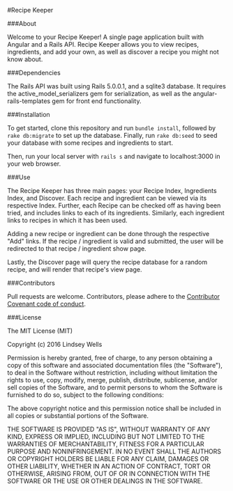 #Recipe Keeper

###About

Welcome to your Recipe Keeper! A single page application built with Angular and a Rails API. Recipe Keeper allows you to view recipes, ingredients, and add your own, as well as discover a recipe you might not know about.


###Dependencies

The Rails API was built using Rails 5.0.0.1, and a sqlite3 database. It requires the  active_model_serializers gem for serialization, as well as the angular-rails-templates gem for front end functionality.


###Installation

To get started, clone this repository and run ```bundle install```, followed by ```rake db:migrate``` to set up the database. Finally, run ```rake db:seed``` to seed your database with some recipes and ingredients to start.

Then, run your local server with ```rails s``` and navigate to localhost:3000 in your web browser.


###Use

The Recipe Keeper has three main pages: your Recipe Index, Ingredients Index, and Discover. Each recipe and ingredient can be viewed via its respective Index. Further, each Recipe can be checked off as having been tried, and includes links to each of its ingredients. Similarly, each ingredient links to recipes in which it has been used.

Adding a new recipe or ingredient can be done through the respective "Add" links. If the recipe / ingredient is valid and submitted, the user will be redirected to that recipe / ingredient show page.

Lastly, the Discover page will query the recipe database for a random recipe, and will render that recipe's view page.


###Contributors

 Pull requests are welcome.  Contributors, please adhere to the [Contributor Covenant code of conduct](http://contributor-covenant.org/).


###License

The MIT License (MIT)

Copyright (c) 2016 Lindsey Wells

Permission is hereby granted, free of charge, to any person obtaining a copy
of this software and associated documentation files (the "Software"), to deal
in the Software without restriction, including without limitation the rights
to use, copy, modify, merge, publish, distribute, sublicense, and/or sell
copies of the Software, and to permit persons to whom the Software is
furnished to do so, subject to the following conditions:

The above copyright notice and this permission notice shall be included in
all copies or substantial portions of the Software.

THE SOFTWARE IS PROVIDED "AS IS", WITHOUT WARRANTY OF ANY KIND, EXPRESS OR
IMPLIED, INCLUDING BUT NOT LIMITED TO THE WARRANTIES OF MERCHANTABILITY,
FITNESS FOR A PARTICULAR PURPOSE AND NONINFRINGEMENT. IN NO EVENT SHALL THE
AUTHORS OR COPYRIGHT HOLDERS BE LIABLE FOR ANY CLAIM, DAMAGES OR OTHER
LIABILITY, WHETHER IN AN ACTION OF CONTRACT, TORT OR OTHERWISE, ARISING FROM,
OUT OF OR IN CONNECTION WITH THE SOFTWARE OR THE USE OR OTHER DEALINGS IN
THE SOFTWARE.
